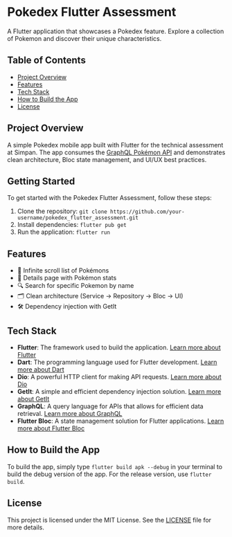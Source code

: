 # Pokedex Flutter Assessment

A Flutter application that showcases a Pokedex feature. Explore a collection of Pokemon and discover their unique characteristics.

## Table of Contents

- [Project Overview](#project-overview)
- [Features](#features)
- [Tech Stack](#tech-stack)
- [How to Build the App](#how-to-build-the-app)
- [License](#license)

## Project Overview

A simple Pokedex mobile app built with Flutter for the technical assessment at Simpan. The app consumes the [GraphQL Pokémon API](https://graphql-pokemon2.vercel.app/) and demonstrates clean architecture, Bloc state management, and UI/UX best practices.

## Getting Started

To get started with the Pokedex Flutter Assessment, follow these steps:

1. Clone the repository: `git clone https://github.com/your-username/pokedex_flutter_assessment.git`
2. Install dependencies: `flutter pub get`
3. Run the application: `flutter run`

## Features

- 🔄 Infinite scroll list of Pokémons
- 📄 Details page with Pokémon stats
- 🔍 Search for specific Pokemon by name
- 🗂 Clean architecture (Service → Repository → Bloc → UI)
- 🛠 Dependency injection with GetIt

## Tech Stack

- **Flutter**: The framework used to build the application. [Learn more about Flutter](https://flutter.dev/)
- **Dart**: The programming language used for Flutter development. [Learn more about Dart](https://dart.dev/)
- **Dio**: A powerful HTTP client for making API requests. [Learn more about Dio](https://pub.dev/packages/dio)
- **GetIt**: A simple and efficient dependency injection solution. [Learn more about GetIt](https://pub.dev/packages/get_it)
- **GraphQL**: A query language for APIs that allows for efficient data retrieval. [Learn more about GraphQL](https://graphql.org/)
- **Flutter Bloc**: A state management solution for Flutter applications. [Learn more about Flutter Bloc](https://pub.dev/packages/flutter_bloc)

## How to Build the App

To build the app, simply type `flutter build apk --debug` in your terminal to build the debug version of the app. For the release version, use `flutter build`.

## License

This project is licensed under the MIT License. See the [LICENSE](LICENSE) file for more details.
